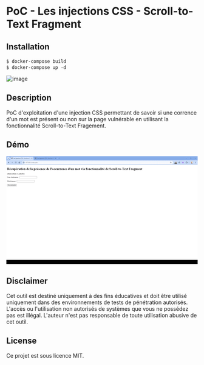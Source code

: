# PoC - Les injections CSS - Scroll-to-Text Fragment

## Installation

```
$ docker-compose build
$ docker-compose up -d
```

![image](https://github.com/user-attachments/assets/9d0e2603-337d-45c4-a6e9-3713bc997eb1)

## Description

PoC d'exploitation d'une injection CSS permettant de savoir si une corrence d'un mot est présent ou non sur la page vulnérable en utilisant la fonctionnalité Scroll-to-Text Fragement.

## Démo

![](https://github.com/Sharpforce/cybersecurity-code/blob/main/les-injections-css-scroll-to-text-fragment/demo/demo.gif)

## Disclaimer

Cet outil est destiné uniquement à des fins éducatives et doit être utilisé uniquement dans des environnements de tests de pénétration autorisés. L'accès ou l'utilisation non autorisés de systèmes que vous ne possédez pas est illégal. L'auteur n'est pas responsable de toute utilisation abusive de cet outil.

## License

Ce projet est sous licence MIT.
